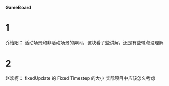 **GameBoard**
# 1
乔怡阳： 
活动场景和非活动场景的异同，这块看了些讲解，还是有些带点没理解

# 2
赵欢柯：
fixedUpdate 的 Fixed Timestep 的大小 实际项目中应该怎么考虑